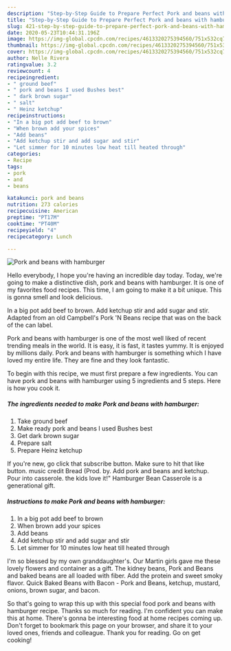 ```yaml
---
description: "Step-by-Step Guide to Prepare Perfect Pork and beans with hamburger"
title: "Step-by-Step Guide to Prepare Perfect Pork and beans with hamburger"
slug: 421-step-by-step-guide-to-prepare-perfect-pork-and-beans-with-hamburger
date: 2020-05-23T10:44:31.196Z
image: https://img-global.cpcdn.com/recipes/4613320275394560/751x532cq70/pork-and-beans-with-hamburger-recipe-main-photo.jpg
thumbnail: https://img-global.cpcdn.com/recipes/4613320275394560/751x532cq70/pork-and-beans-with-hamburger-recipe-main-photo.jpg
cover: https://img-global.cpcdn.com/recipes/4613320275394560/751x532cq70/pork-and-beans-with-hamburger-recipe-main-photo.jpg
author: Nelle Rivera
ratingvalue: 3.2
reviewcount: 4
recipeingredient:
- " ground beef"
- " pork and beans I used Bushes best"
- " dark brown sugar"
- " salt"
- " Heinz ketchup"
recipeinstructions:
- "In a big pot add beef to brown"
- "When brown add your spices"
- "Add beans"
- "Add ketchup stir and add sugar and stir"
- "Let simmer for 10 minutes low heat till heated through"
categories:
- Recipe
tags:
- pork
- and
- beans

katakunci: pork and beans 
nutrition: 273 calories
recipecuisine: American
preptime: "PT17M"
cooktime: "PT40M"
recipeyield: "4"
recipecategory: Lunch

---
```



![Pork and beans with hamburger](https://img-global.cpcdn.com/recipes/4613320275394560/751x532cq70/pork-and-beans-with-hamburger-recipe-main-photo.jpg)

Hello everybody, I hope you're having an incredible day today. Today, we're going to make a distinctive dish, pork and beans with hamburger. It is one of my favorites food recipes. This time, I am going to make it a bit unique. This is gonna smell and look delicious.

In a big pot add beef to brown. Add ketchup stir and add sugar and stir. Adapted from an old Campbell&#39;s Pork &#39;N Beans recipe that was on the back of the can label.

Pork and beans with hamburger is one of the most well liked of recent trending meals in the world. It is easy, it is fast, it tastes yummy. It is enjoyed by millions daily. Pork and beans with hamburger is something which I have loved my entire life. They are fine and they look fantastic.


To begin with this recipe, we must first prepare a few ingredients. You can have pork and beans with hamburger using 5 ingredients and 5 steps. Here is how you cook it.

<!--inarticleads1-->

##### The ingredients needed to make Pork and beans with hamburger:

1. Take  ground beef
1. Make ready  pork and beans I used Bushes best
1. Get  dark brown sugar
1. Prepare  salt
1. Prepare  Heinz ketchup


If you&#39;re new, go click that subscribe button. Make sure to hit that like button. music credit Bread (Prod. by. Add pork and beans and ketchup. Pour into casserole. the kids love it!&#34; Hamburger Bean Casserole is a generational gift. 

<!--inarticleads2-->

##### Instructions to make Pork and beans with hamburger:

1. In a big pot add beef to brown
1. When brown add your spices
1. Add beans
1. Add ketchup stir and add sugar and stir
1. Let simmer for 10 minutes low heat till heated through


I&#39;m so blessed by my own granddaughter&#39;s. Our Martin girls gave me these lovely flowers and container as a gift. The kidney beans, Pork and Beans and baked beans are all loaded with fiber. Add the protein and sweet smoky flavor. Quick Baked Beans with Bacon - Pork and Beans, ketchup, mustard, onions, brown sugar, and bacon. 

So that's going to wrap this up with this special food pork and beans with hamburger recipe. Thanks so much for reading. I'm confident you can make this at home. There's gonna be interesting food at home recipes coming up. Don't forget to bookmark this page on your browser, and share it to your loved ones, friends and colleague. Thank you for reading. Go on get cooking!
